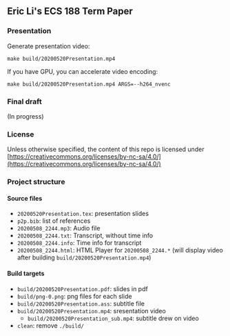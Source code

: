 ## Eric Li's ECS 188 Term Paper

### Presentation

Generate presentation video:

`make build/20200520Presentation.mp4`

If you have GPU, you can accelerate video encoding:

`make build/20200520Presentation.mp4 ARGS=--h264_nvenc`

### Final draft

(In progress)

### License

Unless otherwise specified, the content of this repo is licensed under
[https://creativecommons.org/licenses/by-nc-sa/4.0/](https://creativecommons.org/licenses/by-nc-sa/4.0/)

### Project structure

#### Source files
* `20200520Presentation.tex`: presentation slides
* `p2p.bib`: list of references
* `20200508_2244.mp3`: Audio file
* `20200508_2244.txt`: Transcript, without time info
* `20200508_2244.info`: Time info for transcript
* `20200508_2244.html`: HTML Player for `20200508_2244.*`
  (will display video after building `build/20200520Presentation.mp4`)

#### Build targets
* `build/20200520Presentation.pdf`: slides in pdf
* `build/png-0.png`: png files for each slide
* `build/20200520Presentation.ass`: subtitle file
* `build/20200520Presentation.mp4`: sresentation video
	* `build/20200520Presentation_sub.mp4`: subtitle drew on video
* `clean`: remove `./build/`

